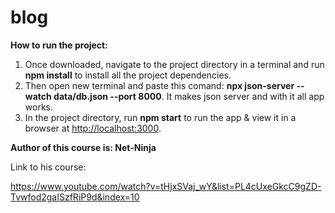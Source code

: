 # blog

**How to run the project:**


1. Once downloaded, navigate to the project directory in a terminal and run **npm install** to install all the project dependencies.
2. Then open new terminal and paste this comand: **npx json-server --watch data/db.json --port 8000**. It makes json server and with it all app works.
3. In the project directory, run **npm start** to run the app & view it in a browser at [http://localhost:3000](http://localhost:3000).


**Author of this course is: Net-Ninja**

Link to his course: 

https://www.youtube.com/watch?v=tHjxSVaj_wY&list=PL4cUxeGkcC9gZD-Tvwfod2gaISzfRiP9d&index=10
